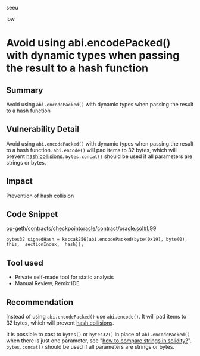 seeu

low

# Avoid using abi.encodePacked() with dynamic types when passing the result to a hash function

## Summary

Avoid using `abi.encodePacked()` with dynamic types when passing the result to a hash function

## Vulnerability Detail

Avoid using `abi.encodePacked()` with dynamic types when passing the result to a hash function. `abi.encode()` will pad items to 32 bytes, which will prevent [hash collisions](https://docs.soliditylang.org/en/v0.8.13/abi-spec.html#non-standard-packed-mode). `bytes.concat()` should be used if all parameters are strings or bytes.

## Impact

Prevention of hash collision

## Code Snippet

[op-geth/contracts/checkpointoracle/contract/oracle.sol#L99](https://github.com/sherlock-audit/2023-01-optimism-seeu-inspace/tree/main/op-geth/contracts/checkpointoracle/contract/oracle.sol#L99)
```Solidity
bytes32 signedHash = keccak256(abi.encodePacked(byte(0x19), byte(0), this, _sectionIndex, _hash));
```

## Tool used

- Private self-made tool for static analysis
- Manual Review, Remix IDE

## Recommendation

Instead of using `abi.encodePacked()` use `abi.encode()`. It will pad items to 32 bytes, which will prevent [hash collisions](https://docs.soliditylang.org/en/v0.8.13/abi-spec.html#non-standard-packed-mode).

It is possible to cast to `bytes()` or `bytes32()` in place of `abi.encodePacked()` when there is just one parameter, see "[how to compare strings in solidity?](https://ethereum.stackexchange.com/questions/30912/how-to-compare-strings-in-solidity#answer-82739)". `bytes.concat()` should be used if all parameters are strings or bytes.